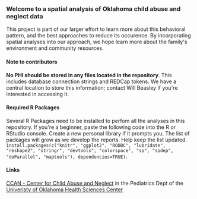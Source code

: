 ### Welcome to a spatial analysis of Oklahoma child abuse and neglect data
This project is part of our larger effort to learn more about this behavioral pattern, and the best approaches to reduce its occurence.  By incorporating spatial analyses into our approach, we hope learn more about the family's environment and community resources.

#### Note to contributors
**No PHI should be stored in any files located in the repository**.  This includes database connection strings and REDCap tokens.  We have a central location to store this information; contact Will Beasley if you're interested in accessing it.

#### Required R Packages
Several R Packages need to be installed to perfom all the analyses in this repository.  If you're a beginner, paste the following code into the R or RStudio console.  Create a new personal library if it prompts you.  The list of packages will grow as we develop the reports.  Help keep the list updated.
 `install.packages(c("knitr", "ggplot2", "RODBC", "lubridate", 
 "reshape2", "stringr", "devtools", "colorspace", "sp", "spdep",
 "doParallel", "maptools"), dependencies=TRUE)`.  

#### Links
[CCAN - Center for Child Abuse and Neglect](http://www.oumedicine.com/pediatrics/department-sections/developmental-behavioral-pediatrics/center-on-child-abuse-and-neglect/research/child-welfare-services-research/oklahoma-children's-services-evaluation) in the Pediatrics Dept of the [Univeristy of Oklahoma Health Sciences Center](http://ouhsc.edu/)

